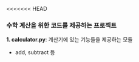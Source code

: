 <<<<<<< HEAD
### 수학 계산을 위한 코드를 제공하는 프로젝트
**1. calculator.py**: 계산기에 있는 기능들을 제공하는 모듈
- add, subtract 등
